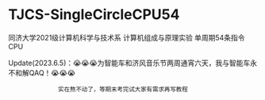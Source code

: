 # TJCS-SingleCircleCPU54
同济大学2021级计算机科学与技术系 计算机组成与原理实验 单周期54条指令CPU



Update(2023.6.5)：😭😭😭为智能车和济风音乐节两周通宵六天，我与智能车永不和解QAQ！😭😭😭



                  实在熬不动了，等期末考完试大家有需求再写教程
